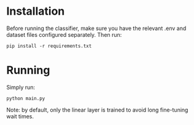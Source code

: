# Installation 
Before running the classifier, make sure you have the relevant .env and dataset files configured separately.
Then run:
```
pip install -r requirements.txt
```

# Running 
Simply run: 
```
python main.py
```
Note: by default, only the linear layer is trained to avoid long fine-tuning wait times.